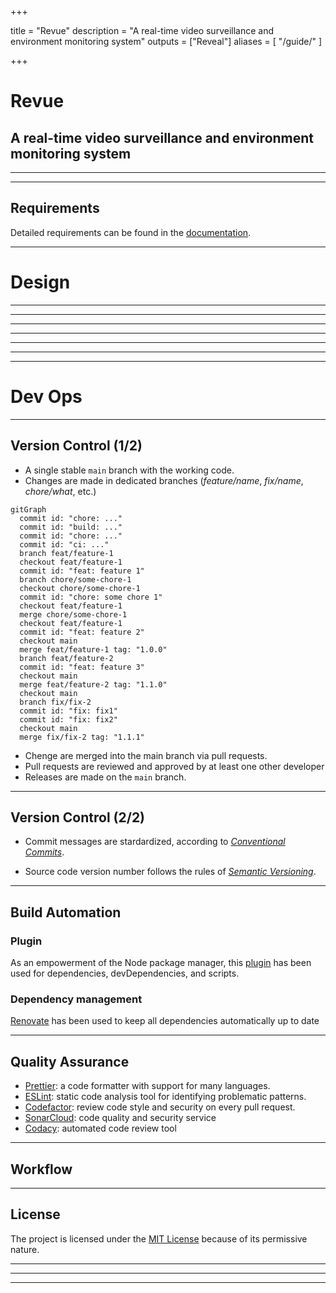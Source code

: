 +++

title = "Revue"
description = "A real-time video surveillance and environment monitoring system"
outputs = ["Reveal"]
aliases = [
    "/guide/"
]

+++

# Revue

## A real-time video surveillance and environment monitoring system

---

<!-- write-here "shared-slides/introduction.md" -->
<!-- end-write -->

---

## Requirements

Detailed requirements can be found in the [documentation](https://revue-org.github.io/revue/docs/report/analysis/business-requirements).


---

# Design

---

<!-- write-here "shared-slides/design/event_storming.md" -->
<!-- end-write -->

---

<!-- write-here "shared-slides/design/bounded_context.md" -->
<!-- end-write -->

---

<!-- write-here "shared-slides/design/context_map.md" -->
<!-- end-write -->

---

<!-- write-here "shared-slides/architecture/architecture.md" -->
<!-- end-write -->

---

<!-- write-here "shared-slides/architecture/microservices.md" -->
<!-- end-write -->

---

<!-- write-here "shared-slides/architecture/clean_architecture.md" -->
<!-- end-write -->

---

# Dev Ops

---

## Version Control (1/2)

- A single stable `main` branch with the working code. 
- Changes are made in dedicated branches (_feature/name_, _fix/name_, _chore/what_, etc.) 

```mermaid
gitGraph
  commit id: "chore: ..."
  commit id: "build: ..."
  commit id: "chore: ..."
  commit id: "ci: ..."
  branch feat/feature-1
  checkout feat/feature-1
  commit id: "feat: feature 1"
  branch chore/some-chore-1
  checkout chore/some-chore-1
  commit id: "chore: some chore 1"
  checkout feat/feature-1
  merge chore/some-chore-1
  checkout feat/feature-1
  commit id: "feat: feature 2"
  checkout main
  merge feat/feature-1 tag: "1.0.0"
  branch feat/feature-2
  commit id: "feat: feature 3"
  checkout main
  merge feat/feature-2 tag: "1.1.0"
  checkout main
  branch fix/fix-2
  commit id: "fix: fix1"
  commit id: "fix: fix2"
  checkout main
  merge fix/fix-2 tag: "1.1.1"
```

- Chenge are merged into the main branch via pull requests. 
- Pull requests are reviewed and approved by at least one other developer
- Releases are made on the `main` branch.

---

## Version Control (2/2)

- Commit messages are stardardized, according to _[Conventional Commits](https://www.conventionalcommits.org/en/v1.0.0/)_.


- Source code version number follows the rules of _[Semantic Versioning](https://semver.org/)_.

---

## Build Automation

### Plugin

As an empowerment of the Node package manager, this [plugin](https://github.com/kelvindev15/npm-gradle-plugin) has been used for dependencies, devDependencies, and scripts.

### Dependency management

[Renovate](https://docs.renovatebot.com/) has been used to keep all dependencies automatically up to date

---

## Quality Assurance

- [Prettier](https://prettier.io/): a code formatter with support for many languages.
- [ESLint](https://eslint.org/): static code analysis tool for identifying problematic patterns.
- [Codefactor](https://www.codefactor.io/): review code style and security on every pull request.
- [SonarCloud](https://www.sonarsource.com/products/sonarcloud/): code quality and security service
- [Codacy](https://www.codacy.com/): automated code review tool

--- 

## Workflow


---

## License

The project is licensed under the [MIT License](https://mit-license.org/) because of its permissive nature.

---

<!-- write-here "shared-slides/deployment/deployment.md" -->
<!-- end-write -->

---

<!-- write-here "shared-slides/deployment/kubernetes.md" -->
<!-- end-write -->

---

<!-- write-here "shared-slides/deployment/cluster_overview.md" -->
<!-- end-write -->

